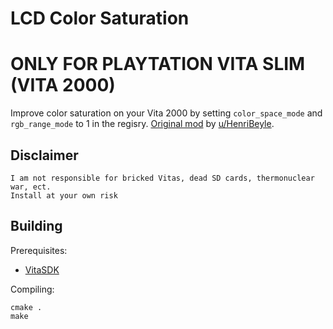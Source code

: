 # LCD Color Saturation
# ONLY FOR PLAYTATION VITA SLIM (VITA 2000)
Improve color saturation on your Vita 2000 by setting `color_space_mode` and `rgb_range_mode` to 1 in the regisry.
[Original mod](https://www.reddit.com/r/vitahacks/comments/90dlm9/improve_color_saturation_on_your_hacked_vita/) by [u/HenriBeyle](https://reddit.com/u/HenriBeyle).

## Disclaimer
```
I am not responsible for bricked Vitas, dead SD cards, thermonuclear war, ect.
Install at your own risk
```

## Building

Prerequisites:
- [VitaSDK](https://vitasdk.org/)

Compiling:
```
cmake .
make
```
